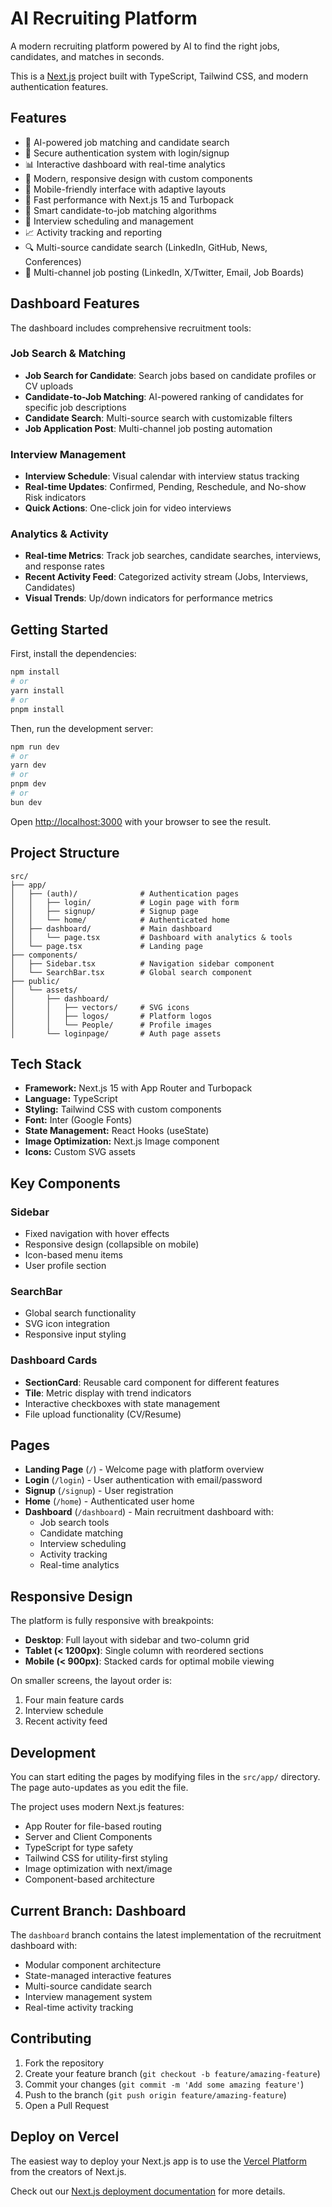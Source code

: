 # AI Recruiting Platform

A modern recruiting platform powered by AI to find the right jobs, candidates, and matches in seconds.

This is a [Next.js](https://nextjs.org) project built with TypeScript, Tailwind CSS, and modern authentication features.

## Features

- 🤖 AI-powered job matching and candidate search
- 🔐 Secure authentication system with login/signup
- 📊 Interactive dashboard with real-time analytics
- 🎨 Modern, responsive design with custom components
- 📱 Mobile-friendly interface with adaptive layouts
- 🚀 Fast performance with Next.js 15 and Turbopack
- 🎯 Smart candidate-to-job matching algorithms
- 📅 Interview scheduling and management
- 📈 Activity tracking and reporting
- 🔍 Multi-source candidate search (LinkedIn, GitHub, News, Conferences)
- 📮 Multi-channel job posting (LinkedIn, X/Twitter, Email, Job Boards)

## Dashboard Features

The dashboard includes comprehensive recruitment tools:

### Job Search & Matching
- **Job Search for Candidate**: Search jobs based on candidate profiles or CV uploads
- **Candidate-to-Job Matching**: AI-powered ranking of candidates for specific job descriptions
- **Candidate Search**: Multi-source search with customizable filters
- **Job Application Post**: Multi-channel job posting automation

### Interview Management
- **Interview Schedule**: Visual calendar with interview status tracking
- **Real-time Updates**: Confirmed, Pending, Reschedule, and No-show Risk indicators
- **Quick Actions**: One-click join for video interviews

### Analytics & Activity
- **Real-time Metrics**: Track job searches, candidate searches, interviews, and response rates
- **Recent Activity Feed**: Categorized activity stream (Jobs, Interviews, Candidates)
- **Visual Trends**: Up/down indicators for performance metrics

## Getting Started

First, install the dependencies:

```bash
npm install
# or
yarn install
# or
pnpm install
```

Then, run the development server:

```bash
npm run dev
# or
yarn dev
# or
pnpm dev
# or
bun dev
```

Open [http://localhost:3000](http://localhost:3000) with your browser to see the result.

## Project Structure

```
src/
├── app/
│   ├── (auth)/              # Authentication pages
│   │   ├── login/           # Login page with form
│   │   ├── signup/          # Signup page
│   │   └── home/            # Authenticated home
│   ├── dashboard/           # Main dashboard
│   │   └── page.tsx         # Dashboard with analytics & tools
│   └── page.tsx             # Landing page
├── components/
│   ├── Sidebar.tsx          # Navigation sidebar component
│   └── SearchBar.tsx        # Global search component
├── public/
│   └── assets/
│       ├── dashboard/
│       │   ├── vectors/     # SVG icons
│       │   ├── logos/       # Platform logos
│       │   └── People/      # Profile images
│       └── loginpage/       # Auth page assets
```

## Tech Stack

- **Framework:** Next.js 15 with App Router and Turbopack
- **Language:** TypeScript
- **Styling:** Tailwind CSS with custom components
- **Font:** Inter (Google Fonts)
- **State Management:** React Hooks (useState)
- **Image Optimization:** Next.js Image component
- **Icons:** Custom SVG assets

## Key Components

### Sidebar
- Fixed navigation with hover effects
- Responsive design (collapsible on mobile)
- Icon-based menu items
- User profile section

### SearchBar
- Global search functionality
- SVG icon integration
- Responsive input styling

### Dashboard Cards
- **SectionCard**: Reusable card component for different features
- **Tile**: Metric display with trend indicators
- Interactive checkboxes with state management
- File upload functionality (CV/Resume)

## Pages

- **Landing Page** (`/`) - Welcome page with platform overview
- **Login** (`/login`) - User authentication with email/password
- **Signup** (`/signup`) - User registration
- **Home** (`/home`) - Authenticated user home
- **Dashboard** (`/dashboard`) - Main recruitment dashboard with:
  - Job search tools
  - Candidate matching
  - Interview scheduling
  - Activity tracking
  - Real-time analytics

## Responsive Design

The platform is fully responsive with breakpoints:
- **Desktop**: Full layout with sidebar and two-column grid
- **Tablet (< 1200px)**: Single column with reordered sections
- **Mobile (< 900px)**: Stacked cards for optimal mobile viewing

On smaller screens, the layout order is:
1. Four main feature cards
2. Interview schedule
3. Recent activity feed

## Development

You can start editing the pages by modifying files in the `src/app/` directory. The page auto-updates as you edit the file.

The project uses modern Next.js features:
- App Router for file-based routing
- Server and Client Components
- TypeScript for type safety
- Tailwind CSS for utility-first styling
- Image optimization with next/image
- Component-based architecture

## Current Branch: Dashboard

The `dashboard` branch contains the latest implementation of the recruitment dashboard with:
- Modular component architecture
- State-managed interactive features
- Multi-source candidate search
- Interview management system
- Real-time activity tracking

## Contributing

1. Fork the repository
2. Create your feature branch (`git checkout -b feature/amazing-feature`)
3. Commit your changes (`git commit -m 'Add some amazing feature'`)
4. Push to the branch (`git push origin feature/amazing-feature`)
5. Open a Pull Request

## Deploy on Vercel

The easiest way to deploy your Next.js app is to use the [Vercel Platform](https://vercel.com/new?utm_medium=default-template&filter=next.js&utm_source=create-next-app&utm_campaign=create-next-app-readme) from the creators of Next.js.

Check out our [Next.js deployment documentation](https://nextjs.org/docs/app/building-your-application/deploying) for more details.
